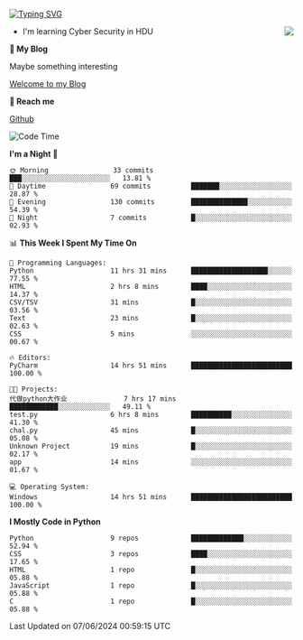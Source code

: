 [![Typing SVG](https://readme-typing-svg.herokuapp.com?font=Fira+Code&pause=1000&random=false&width=450&height=60&lines=Hello+%F0%9F%91%8B%F0%9F%8F%BB;I'm+JBNRZ)](https://git.io/typing-svg)

<a href="#">
  <img align="right" src="https://github-readme-stats.vercel.app/api?username=JBNRZ&show_icons=true&bg_color=15,f2f7fd,E0EAFC" />
</a>

- I'm learning Cyber Security in HDU

 **🌱 My Blog**

Maybe something interesting

[Welcome to my Blog](https://jbnrz.com.cn/)

 **💬 Reach me** 

[Github](https://github.com/JBNRZ)


<!--START_SECTION:waka-->
![Code Time](http://img.shields.io/badge/Code%20Time-528%20hrs%205%20mins-blue)

**I'm a Night 🦉** 

```text
🌞 Morning                33 commits          ███░░░░░░░░░░░░░░░░░░░░░░   13.81 % 
🌆 Daytime                69 commits          ███████░░░░░░░░░░░░░░░░░░   28.87 % 
🌃 Evening                130 commits         ██████████████░░░░░░░░░░░   54.39 % 
🌙 Night                  7 commits           █░░░░░░░░░░░░░░░░░░░░░░░░   02.93 % 
```


📊 **This Week I Spent My Time On** 

```text
💬 Programming Languages: 
Python                   11 hrs 31 mins      ███████████████████░░░░░░   77.55 % 
HTML                     2 hrs 8 mins        ████░░░░░░░░░░░░░░░░░░░░░   14.37 % 
CSV/TSV                  31 mins             █░░░░░░░░░░░░░░░░░░░░░░░░   03.56 % 
Text                     23 mins             █░░░░░░░░░░░░░░░░░░░░░░░░   02.63 % 
CSS                      5 mins              ░░░░░░░░░░░░░░░░░░░░░░░░░   00.67 % 

🔥 Editors: 
PyCharm                  14 hrs 51 mins      █████████████████████████   100.00 % 

🐱‍💻 Projects: 
代做python大作业              7 hrs 17 mins       ████████████░░░░░░░░░░░░░   49.11 % 
test.py                  6 hrs 8 mins        ██████████░░░░░░░░░░░░░░░   41.30 % 
chal.py                  45 mins             █░░░░░░░░░░░░░░░░░░░░░░░░   05.08 % 
Unknown Project          19 mins             █░░░░░░░░░░░░░░░░░░░░░░░░   02.17 % 
app                      14 mins             ░░░░░░░░░░░░░░░░░░░░░░░░░   01.67 % 

💻 Operating System: 
Windows                  14 hrs 51 mins      █████████████████████████   100.00 % 
```

**I Mostly Code in Python** 

```text
Python                   9 repos             █████████████░░░░░░░░░░░░   52.94 % 
CSS                      3 repos             ████░░░░░░░░░░░░░░░░░░░░░   17.65 % 
HTML                     1 repo              █░░░░░░░░░░░░░░░░░░░░░░░░   05.88 % 
JavaScript               1 repo              █░░░░░░░░░░░░░░░░░░░░░░░░   05.88 % 
C                        1 repo              █░░░░░░░░░░░░░░░░░░░░░░░░   05.88 % 
```




 Last Updated on 07/06/2024 00:59:15 UTC
<!--END_SECTION:waka-->
